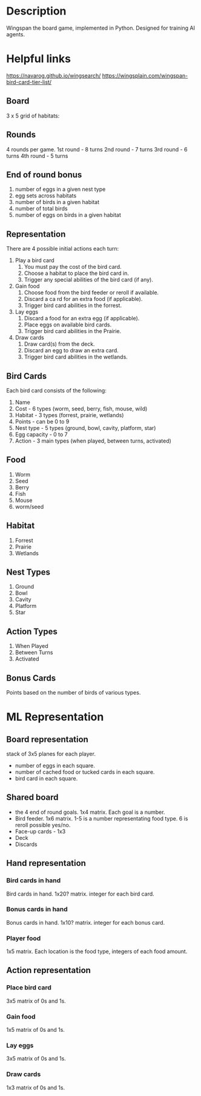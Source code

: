 # Description

Wingspan the board game, implemented in Python. Designed for training AI agents.

# Helpful links

https://navarog.github.io/wingsearch/
https://wingsplain.com/wingspan-bird-card-tier-list/

## Board

3 x 5 grid of habitats:

## Rounds

4 rounds per game.
1st round - 8 turns
2nd round - 7 turns
3rd round - 6 turns
4th round - 5 turns

## End of round bonus

1. number of eggs in a given nest type
2. egg sets across habitats
3. number of birds in a given habitat
4. number of total birds
5. number of eggs on birds in a given habitat

## Representation

There are 4 possible initial actions each turn:

1. Play a bird card
   1. You must pay the cost of the bird card.
   2. Choose a habitat to place the bird card in.
   3. Trigger any special abilities of the bird card (if any).
2. Gain food
   1. Choose food from the bird feeder or reroll if available.
   2. Discard a ca rd for an extra food (if applicable).
   3. Trigger bird card abilities in the forrest.
3. Lay eggs
   1. Discard a food for an extra egg (if applicable).
   2. Place eggs on available bird cards.
   3. Trigger bird card abilities in the Prairie.
4. Draw cards
   1. Draw card(s) from the deck.
   2. Discard an egg to draw an extra card.
   3. Trigger bird card abilities in the wetlands.

## Bird Cards

Each bird card consists of the following:

1. Name
2. Cost - 6 types (worm, seed, berry, fish, mouse, wild)
3. Habitat - 3 types (forrest, prairie, wetlands)
4. Points - can be 0 to 9
5. Nest type - 5 types (ground, bowl, cavity, platform, star)
6. Egg capacity - 0 to 7
7. Action - 3 main types (when played, between turns, activated)

## Food

1. Worm
2. Seed
3. Berry
4. Fish
5. Mouse
6. worm/seed

## Habitat

1. Forrest
2. Prairie
3. Wetlands

## Nest Types

1. Ground
2. Bowl
3. Cavity
4. Platform
5. Star

## Action Types

1. When Played
2. Between Turns
3. Activated

## Bonus Cards

Points based on the number of birds of various types.

# ML Representation

## Board representation

stack of 3x5 planes for each player.

- number of eggs in each square.
- number of cached food or tucked cards in each square.
- bird card in each square.

## Shared board

- the 4 end of round goals. 1x4 matrix. Each goal is a number.
- Bird feeder. 1x6 matrix. 1-5 is a number representating food type. 6 is reroll possible yes/no.
- Face-up cards - 1x3
- Deck
- Discards

## Hand representation

### Bird cards in hand

Bird cards in hand.
1x20? matrix. integer for each bird card.

### Bonus cards in hand

Bonus cards in hand.
1x10? matrix. integer for each bonus card.

### Player food

1x5 matrix. Each location is the food type, integers of each food amount.

## Action representation

### Place bird card

3x5 matrix of 0s and 1s.

### Gain food

1x5 matrix of 0s and 1s.

### Lay eggs

3x5 matrix of 0s and 1s.

### Draw cards

1x3 matrix of 0s and 1s.
